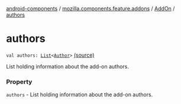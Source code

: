 [android-components](../../index.md) / [mozilla.components.feature.addons](../index.md) / [AddOn](index.md) / [authors](./authors.md)

# authors

`val authors: `[`List`](https://kotlinlang.org/api/latest/jvm/stdlib/kotlin.collections/-list/index.html)`<`[`Author`](-author/index.md)`>` [(source)](https://github.com/mozilla-mobile/android-components/blob/master/components/feature/addons/src/main/java/mozilla/components/feature/addons/AddOn.kt#L38)

List holding information about the add-on authors.

### Property

`authors` - List holding information about the add-on authors.
